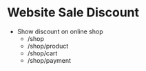 Website Sale Discount
=====================

* Show discount on online shop
    - /shop
    - /shop/product
    - /shop/cart
    - /shop/payment




